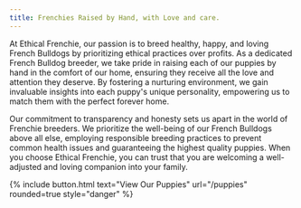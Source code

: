 ```yaml
---
title: Frenchies Raised by Hand, with Love and care.
---
```


At Ethical Frenchie, our passion is to breed healthy, happy, and loving French Bulldogs by prioritizing ethical practices over profits. As a dedicated French Bulldog breeder, we take pride in raising each of our puppies by hand in the comfort of our home, ensuring they receive all the love and attention they deserve. By fostering a nurturing environment, we gain invaluable insights into each puppy's unique personality, empowering us to match them with the perfect forever home.

Our commitment to transparency and honesty sets us apart in the world of Frenchie breeders. We prioritize the well-being of our French Bulldogs above all else, employing responsible breeding practices to prevent common health issues and guaranteeing the highest quality puppies. When you choose Ethical Frenchie, you can trust that you are welcoming a well-adjusted and loving companion into your family.


{% include button.html text="View Our Puppies" url="/puppies" rounded=true style="danger" %}